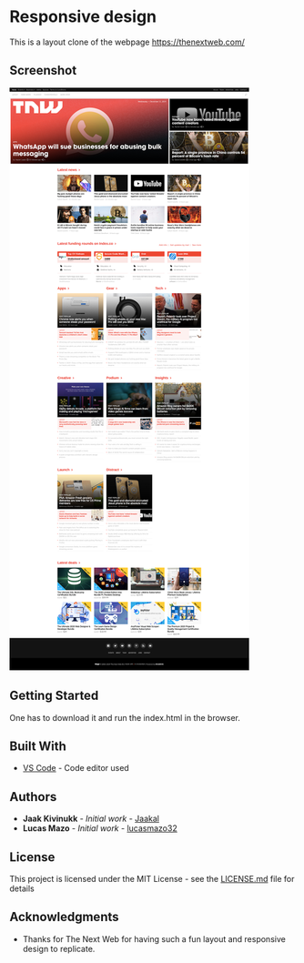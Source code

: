 # Responsive design

This is a layout clone of the webpage https://thenextweb.com/

## Screenshot

![Screenshot of the webpage](https://github.com/lucasmazo32/responsive-design/blob/design/Screenshot.png)

## Getting Started

One has to download it and run the index.html in the browser.

## Built With

* [VS Code](https://code.visualstudio.com/) - Code editor used

## Authors

* **Jaak Kivinukk** - *Initial work* - [Jaakal](https://github.com/Jaakal)
* **Lucas Mazo** - *Initial work* - [lucasmazo32](https://github.com/lucasmazo32)

## License

This project is licensed under the MIT License - see the [LICENSE.md](LICENSE.md) file for details

## Acknowledgments

* Thanks for The Next Web for having such a fun layout and responsive design to replicate.
